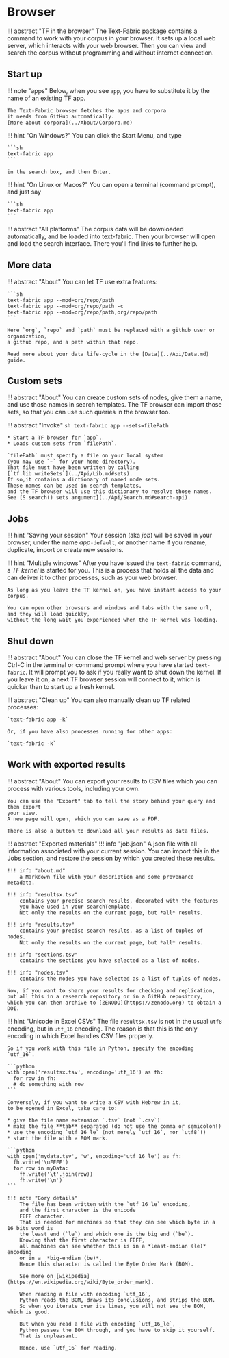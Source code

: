 # Browser

!!! abstract "TF in the browser"
    The Text-Fabric package contains a command to
    work with your corpus in your browser.
    It sets up a local web server, which interacts with your web browser.
    Then you can view and search the corpus without programming and without
    internet connection.

## Start up

!!! note "apps"
    Below, when you see `app`, you have to substitute it by the name
    of an existing TF app.

    The Text-Fabric browser fetches the apps and corpora
    it needs from GitHub automatically.
    [More about corpora](../About/Corpora.md)

!!! hint "On Windows?"
    You can click the Start Menu, and type

    ```sh
    text-fabric app
    ```

    in the search box, and then Enter.

!!! hint "On Linux or Macos?"
    You can open a terminal (command prompt), and just say

    ```sh
    text-fabric app
    ```

!!! abstract "All platforms"
    The corpus data will be downloaded automatically,
    and be loaded into text-fabric.
    Then your browser will open and load the search interface.
    There you'll find links to further help.

## More data

!!! abstract "About"
    You can let TF use extra features: 

    ```sh
    text-fabric app --mod=org/repo/path
    text-fabric app --mod=org/repo/path -c
    text-fabric app --mod=org/repo/path,org/repo/path
    ```

    Here `org`, `repo` and `path` must be replaced with a github user or organization,
    a github repo, and a path within that repo.

    Read more about your data life-cycle in the [Data](../Api/Data.md) guide.

## Custom sets

!!! abstract "About"
    You can create custom sets of nodes, give them a name, and use those names
    in search templates. 
    The TF browser can import those sets, so that you can use such queries in the browser too.

!!! abstract "Invoke"
    ```sh
    text-fabric app --sets=filePath
    ```

    * Start a TF browser for `app`.
    * Loads custom sets from `filePath`.

    `filePath` must specify a file on your local system
    (you may use `~` for your home directory).
    That file must have been written by calling
    [`tf.lib.writeSets`](../Api/Lib.md#sets).
    If so,it contains a dictionary of named node sets.
    These names can be used in search templates,
    and the TF browser will use this dictionary to resolve those names.
    See [S.search() sets argument](../Api/Search.md#search-api).

## Jobs

!!! hint "Saving your session"
    Your session (aka *job*) will be saved in your browser,
    under the name *app*`-default`,
    or another name if you rename, duplicate, import or create new sessions.

!!! hint "Multiple windows"
    After you have issued the `text-fabric` command, a *TF kernel* is started for you.
    This is a process that holds all the data and can deliver it to other processes,
    such as your web browser.

    As long as you leave the TF kernel on, you have instant access to your corpus.

    You can open other browsers and windows and tabs with the same url,
    and they will load quickly,
    without the long wait you experienced when the TF kernel was loading.

## Shut down

!!! abstract "About"
    You can close the TF kernel and web server by pressing Ctrl-C in the terminal
    or command prompt where you have started `text-fabric`.
    It will prompt you to ask if you really want to shut down the kernel.
    If you leave it on, a next TF browser session will connect to it, which is quicker
    than to start up a fresh kernel.

!!! abstract "Clean up"
    You can also manually clean up TF related processes:

    `text-fabric app -k`
    
    Or, if you have also processes running for other apps:
    
    `text-fabric -k` 

## Work with exported results

!!! abstract "About"
    You can export your results to CSV files which you can process with various tools,
    including your own.

    You can use the "Export" tab to tell the story behind your query and then export
    your view.
    A new page will open, which you can save as a PDF.
    
    There is also a button to download all your results as data files.

!!! abstract "Exported materials"
    !!! info "job.json"
        A json file with all information associated with your current session.
        You can import this in the Jobs section, and restore the session by which
        you created these results.

    !!! info "about.md"
        a Markdown file with your description and some provenance metadata.

    !!! info "resultsx.tsv"
        contains your precise search results, decorated with the features
        you have used in your searchTemplate.
        Not only the results on the current page, but *all* results.

    !!! info "results.tsv"
        contains your precise search results, as a list of tuples of nodes.
        Not only the results on the current page, but *all* results.

    !!! info "sections.tsv"
        contains the sections you have selected as a list of nodes.

    !!! info "nodes.tsv"
        contains the nodes you have selected as a list of tuples of nodes.

    Now, if you want to share your results for checking and replication,
    put all this in a research repository or in a GitHub repository,
    which you can then archive to [ZENODO](https://zenodo.org) to obtain a DOI.

!!! hint "Unicode in Excel CSVs"
    The file `resultsx.tsv` is not in the usual `utf8` encoding,
    but in `utf_16` encoding.
    The reason is that this is the only encoding
    in which Excel handles CSV files properly.

    So if you work with this file in Python, specify the encoding `utf_16`.

    ```python
    with open('resultsx.tsv', encoding='utf_16') as fh:
      for row in fh:
      # do something with row 
    ```

    Conversely, if you want to write a CSV with Hebrew in it,
    to be opened in Excel, take care to:

    * give the file name extension `.tsv` (not `.csv`)
    * make the file **tab** separated (do not use the comma or semicolon!)
    * use the encoding `utf_16_le` (not merely `utf_16`, nor `utf8`!)
    * start the file with a BOM mark.

    ```python
    with open('mydata.tsv', 'w', encoding='utf_16_le') as fh:
      fh.write('\uFEFF')
      for row in myData:
        fh.write('\t'.join(row))
        fh.write('\n')
    ```

    !!! note "Gory details"
        The file has been written with the `utf_16_le` encoding,
        and the first character is the unicode
        FEFF character.
        That is needed for machines so that they can see which byte in a 16 bits word is
        the least end (`le`) and which one is the big end (`be`).
        Knowing that the first character is FEFF,
        all machines can see whether this is in a *least-endian (le)* encoding
        or in a  *big-endian (be)*.
        Hence this character is called the Byte Order Mark (BOM).
        
        See more on [wikipedia](https://en.wikipedia.org/wiki/Byte_order_mark).

        When reading a file with encoding `utf_16`,
        Python reads the BOM, draws its conclusions, and strips the BOM.
        So when you iterate over its lines, you will not see the BOM, which is good.
        
        But when you read a file with encoding `utf_16_le`,
        Python passes the BOM through, and you have to skip it yourself.
        That is unpleasant.
        
        Hence, use `utf_16` for reading.  
